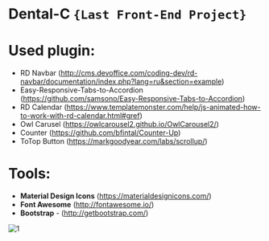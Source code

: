 # Dental-C ``{Last Front-End Project}``


 # Used plugin:

- RD Navbar (http://cms.devoffice.com/coding-dev/rd-navbar/documentation/index.php?lang=ru&section=example)
- Easy-Responsive-Tabs-to-Accordion (https://github.com/samsono/Easy-Responsive-Tabs-to-Accordion)
- RD Calendar (https://www.templatemonster.com/help/js-animated-how-to-work-with-rd-calendar.html#gref)
- Owl Carusel (https://owlcarousel2.github.io/OwlCarousel2/)
- Counter (https://github.com/bfintal/Counter-Up)
- ToTop Button (https://markgoodyear.com/labs/scrollup/)

# Tools:

- **Material Design Icons** (https://materialdesignicons.com/)
- **Font Awesome** (http://fontawesome.io/)
- **Bootstrap** - (http://getbootstrap.com/)

![1](https://cloud.githubusercontent.com/assets/25200958/25566840/10a2767c-2df3-11e7-9958-776d269e1664.jpg)
